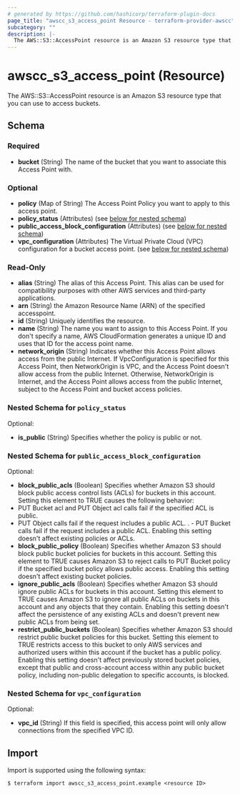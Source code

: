 ```yaml
---
# generated by https://github.com/hashicorp/terraform-plugin-docs
page_title: "awscc_s3_access_point Resource - terraform-provider-awscc"
subcategory: ""
description: |-
  The AWS::S3::AccessPoint resource is an Amazon S3 resource type that you can use to access buckets.
---
```


# awscc_s3_access_point (Resource)

The AWS::S3::AccessPoint resource is an Amazon S3 resource type that you can use to access buckets.



<!-- schema generated by tfplugindocs -->
## Schema

### Required

- **bucket** (String) The name of the bucket that you want to associate this Access Point with.

### Optional

- **policy** (Map of String) The Access Point Policy you want to apply to this access point.
- **policy_status** (Attributes) (see [below for nested schema](#nestedatt--policy_status))
- **public_access_block_configuration** (Attributes) (see [below for nested schema](#nestedatt--public_access_block_configuration))
- **vpc_configuration** (Attributes) The Virtual Private Cloud (VPC) configuration for a bucket access point. (see [below for nested schema](#nestedatt--vpc_configuration))

### Read-Only

- **alias** (String) The alias of this Access Point. This alias can be used for compatibility purposes with other AWS services and third-party applications.
- **arn** (String) the Amazon Resource Name (ARN) of the specified accesspoint.
- **id** (String) Uniquely identifies the resource.
- **name** (String) The name you want to assign to this Access Point. If you don't specify a name, AWS CloudFormation generates a unique ID and uses that ID for the access point name.
- **network_origin** (String) Indicates whether this Access Point allows access from the public Internet. If VpcConfiguration is specified for this Access Point, then NetworkOrigin is VPC, and the Access Point doesn't allow access from the public Internet. Otherwise, NetworkOrigin is Internet, and the Access Point allows access from the public Internet, subject to the Access Point and bucket access policies.

<a id="nestedatt--policy_status"></a>
### Nested Schema for `policy_status`

Optional:

- **is_public** (String) Specifies whether the policy is public or not.


<a id="nestedatt--public_access_block_configuration"></a>
### Nested Schema for `public_access_block_configuration`

Optional:

- **block_public_acls** (Boolean) Specifies whether Amazon S3 should block public access control lists (ACLs) for buckets in this account. Setting this element to TRUE causes the following behavior:
- PUT Bucket acl and PUT Object acl calls fail if the specified ACL is public.
 - PUT Object calls fail if the request includes a public ACL.
. - PUT Bucket calls fail if the request includes a public ACL.
Enabling this setting doesn't affect existing policies or ACLs.
- **block_public_policy** (Boolean) Specifies whether Amazon S3 should block public bucket policies for buckets in this account. Setting this element to TRUE causes Amazon S3 to reject calls to PUT Bucket policy if the specified bucket policy allows public access. Enabling this setting doesn't affect existing bucket policies.
- **ignore_public_acls** (Boolean) Specifies whether Amazon S3 should ignore public ACLs for buckets in this account. Setting this element to TRUE causes Amazon S3 to ignore all public ACLs on buckets in this account and any objects that they contain. Enabling this setting doesn't affect the persistence of any existing ACLs and doesn't prevent new public ACLs from being set.
- **restrict_public_buckets** (Boolean) Specifies whether Amazon S3 should restrict public bucket policies for this bucket. Setting this element to TRUE restricts access to this bucket to only AWS services and authorized users within this account if the bucket has a public policy.
Enabling this setting doesn't affect previously stored bucket policies, except that public and cross-account access within any public bucket policy, including non-public delegation to specific accounts, is blocked.


<a id="nestedatt--vpc_configuration"></a>
### Nested Schema for `vpc_configuration`

Optional:

- **vpc_id** (String) If this field is specified, this access point will only allow connections from the specified VPC ID.

## Import

Import is supported using the following syntax:

```shell
$ terraform import awscc_s3_access_point.example <resource ID>
```
